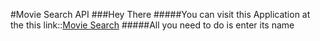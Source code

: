 #Movie Search API
###Hey There
#####You can visit this Application at the this link::[Movie Search](https://murmuring-journey-37051.herokuapp.com/)
#####All you need to do is enter its name 